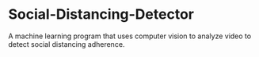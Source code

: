 # Social-Distancing-Detector
A machine learning program that uses computer vision to analyze video to detect social distancing adherence.
